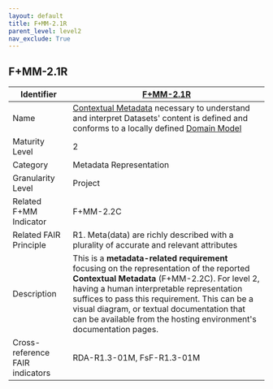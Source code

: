```yaml
---
layout: default
title: F+MM-2.1R
parent_level: level2
nav_exclude: True
---
```


## F+MM-2.1R

| Identifier | [F+MM-2.1R](https://github.com/FAIRplus/Data-Maturity/edit/v0.3/docs/_indicators/D.%20F+MM-2.1R.md) |
| ---------- | ----------|
| Name | [Contextual Metadata](https://fairplus.github.io/Data-Maturity/docs/Glossary/#contextual-metadata) necessary to understand and interpret Datasets' content is defined and conforms to a locally defined [Domain Model](https://fairplus.github.io/Data-Maturity/docs/Glossary/#domain-model) |
| Maturity Level | 2 |
| Category | Metadata Representation |
| Granularity Level | Project |
| Related F+MM Indicator| F+MM-2.2C|
| Related FAIR Principle | R1. Meta(data) are richly described with a plurality of accurate and relevant attributes |
| Description | This is a **metadata-related requirement** focusing on the representation of the reported **Contextual Metadata** (F+MM-2.2C). For level 2, having a human interpretable representation suffices to pass this requirement. This can be a visual diagram, or textual documentation that can be available from the hosting environment's documentation pages.  |
| Cross-reference FAIR indicators | RDA-R1.3-01M, FsF-R1.3-01M |
